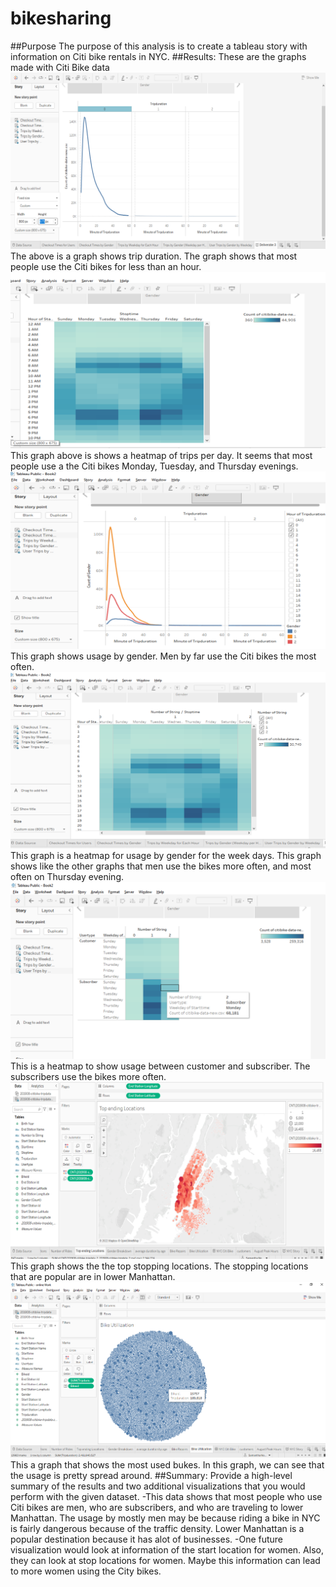 # bikesharing
##Purpose 
  The purpose of this analysis is to create a tableau story with information on Citi bike rentals in NYC.
##Results: These are the graphs made with Citi Bike data
![alt text](https://raw.githubusercontent.com/samnougues/bikesharing/main/Picture1.png)
The above is a graph shows trip duration.  The graph shows that most people use the Citi bikes for less than an hour.
![alt text](https://raw.githubusercontent.com/samnougues/bikesharing/main/Picture2.png)
This graph above is shows a heatmap of trips per day. It seems that most people use a the Citi bikes Monday, Tuesday, and Thursday evenings.
![alt text](https://raw.githubusercontent.com/samnougues/bikesharing/main/Picture3.png)
This graph shows usage by gender.  Men by far use the Citi bikes the most often.
![alt text](https://raw.githubusercontent.com/samnougues/bikesharing/main/Picture4.png)
This graph is a heatmap for usage by gender for the week days.  This graph shows like the other graphs that men use the bikes more often, and most often on Thursday evening.
![alt text](https://raw.githubusercontent.com/samnougues/bikesharing/main/Picture5.png)
This is a heatmap to show usage between customer and subscriber. The subscribers use the bikes more often.
![alt text](https://raw.githubusercontent.com/samnougues/bikesharing/main/Picture6.png)
This graph shows the the top stopping locations.  The stopping locations that are popular are in lower Manhattan.
![alt text](https://raw.githubusercontent.com/samnougues/bikesharing/main/Picture7.png)
This a graph that shows the most used bukes.  In this graph, we can see that the usage is pretty spread around.
##Summary: Provide a high-level summary of the results and two additional visualizations that you would perform with the given dataset.
-This data shows that most people who use Citi bikes are men, who are subscribers, and who are traveling to lower Manhattan.  The usage by mostly men may be because riding a bike in NYC is fairly dangerous because of the traffic density.  Lower Manhattan is a popular destination because it has alot of businesses.
-One future visualization would look at information of the start location for women. Also, they can look at stop locations for women. Maybe this information can lead to more women using the City bikes.
